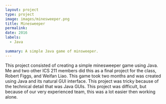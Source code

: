 ```yaml
---
layout: project
type: project
image: images/minesweeper.png
title: Minesweeper
permalink: 
date: 2016
labels:
  - Java
  
summary: A simple Java game of minsweeper.
---
```




This project consisted of creating a simple minesweeper game using Java.  Me and two other ICS 211 members did this as a final project for the class, Robert Figgs, and Weifan Liao.  This game took two months and was created using Java and its natural GUI interface.  This project was tricky because of the technical detail that was Java GUIs.  This project was difficult, but because of our very experienced team, this was a lot easier then working alone.
